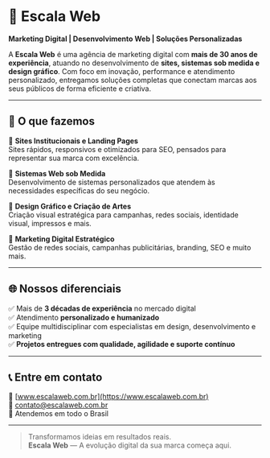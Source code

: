 # 🚀 Escala Web

**Marketing Digital | Desenvolvimento Web | Soluções Personalizadas**

A **Escala Web** é uma agência de marketing digital com **mais de 30 anos de experiência**, atuando no desenvolvimento de **sites, sistemas sob medida e design gráfico**. Com foco em inovação, performance e atendimento personalizado, entregamos soluções completas que conectam marcas aos seus públicos de forma eficiente e criativa.

---

## 💼 O que fazemos

🔷 **Sites Institucionais e Landing Pages**  
Sites rápidos, responsivos e otimizados para SEO, pensados para representar sua marca com excelência.

🔷 **Sistemas Web sob Medida**  
Desenvolvimento de sistemas personalizados que atendem às necessidades específicas do seu negócio.

🔷 **Design Gráfico e Criação de Artes**  
Criação visual estratégica para campanhas, redes sociais, identidade visual, impressos e mais.

🔷 **Marketing Digital Estratégico**  
Gestão de redes sociais, campanhas publicitárias, branding, SEO e muito mais.


---

## 🌐 Nossos diferenciais

✅ Mais de **3 décadas de experiência** no mercado digital  
✅ Atendimento **personalizado e humanizado**  
✅ Equipe multidisciplinar com especialistas em design, desenvolvimento e marketing  
✅ **Projetos entregues com qualidade, agilidade e suporte contínuo**

---

## 📞 Entre em contato

🔗 [www.escalaweb.com.br](https://www.escalaweb.com.br)  
📧 contato@escalaweb.com.br  
📍 Atendemos em todo o Brasil

---

> Transformamos ideias em resultados reais.  
> **Escala Web** — A evolução digital da sua marca começa aqui.
